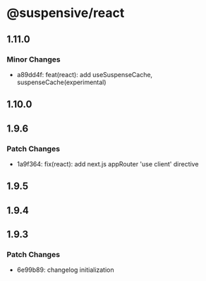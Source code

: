 # @suspensive/react

## 1.11.0

### Minor Changes

- a89dd4f: feat(react): add useSuspenseCache, suspenseCache(experimental)

## 1.10.0

## 1.9.6

### Patch Changes

- 1a9f364: fix(react): add next.js appRouter 'use client' directive

## 1.9.5

## 1.9.4

## 1.9.3

### Patch Changes

- 6e99b89: changelog initialization
